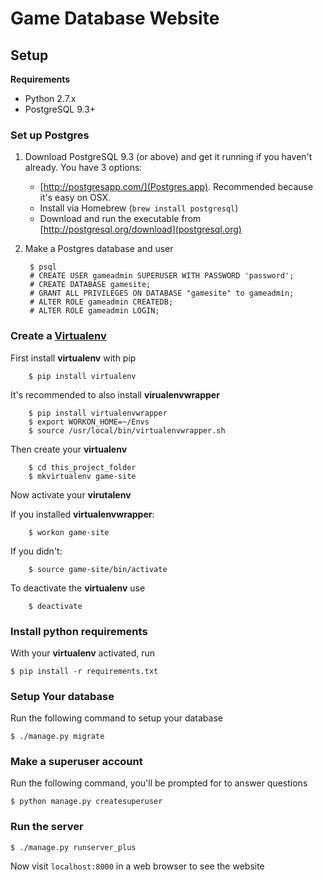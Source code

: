 # Game Database Website
## Setup
**Requirements**

* Python 2.7.x
* PostgreSQL 9.3+


### Set up Postgres

1. Download PostgreSQL 9.3 (or above) and get it running if you haven't already.
   You have 3 options:
    - [http://postgresapp.com/](Postgres.app). Recommended because it's easy on
      OSX.
    - Install via Homebrew (`brew install postgresql`)
    - Download and run the executable from
      [http://postgresql.org/download](postgresql.org)

2. Make a Postgres database and user

        $ psql
        # CREATE USER gameadmin SUPERUSER WITH PASSWORD 'password';
        # CREATE DATABASE gamesite;
        # GRANT ALL PRIVILEGES ON DATABASE "gamesite" to gameadmin;
        # ALTER ROLE gameadmin CREATEDB;
        # ALTER ROLE gameadmin LOGIN;

### Create a [Virtualenv](http://docs.python-guide.org/en/latest/dev/virtualenvs/)
First install **virtualenv** with pip

        $ pip install virtualenv

It's recommended to also install **virualenvwrapper**

        $ pip install virtualenvwrapper
        $ export WORKON_HOME=~/Envs
        $ source /usr/local/bin/virtualenvwrapper.sh

Then create your **virtualenv**

        $ cd this_project_folder
        $ mkvirtualenv game-site

Now activate your **virutalenv**

If you installed **virtualenvwrapper**:

        $ workon game-site

If you didn't:

        $ source game-site/bin/activate

To deactivate the **virtualenv** use

        $ deactivate

### Install python requirements
With your **virtualenv** activated, run

    $ pip install -r requirements.txt

### Setup Your database
Run the following command to setup your database

    $ ./manage.py migrate

### Make a superuser account
Run the following command, you'll be prompted for to answer questions

    $ python manage.py createsuperuser


### Run the server

    $ ./manage.py runserver_plus

Now visit `localhost:8000` in a web browser to see the website
